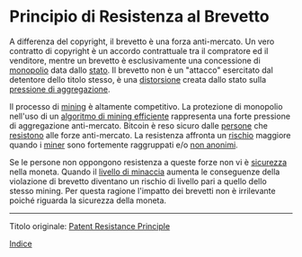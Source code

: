 # Principio di Resistenza al Brevetto



A differenza del copyright, il brevetto è una forza anti-mercato. Un vero contratto di copyright è un accordo contrattuale tra il compratore ed il venditore, mentre un brevetto è esclusivamente una concessione di [monopolio](https://mises.org/library/man-economy-and-state-power-and-market/html/p/1075) data dallo [stato](ch101-glossary.md#stato). Il brevetto non è un "attacco" esercitato dal detentore dello titolo stesso, è una [distorsione](ch101-glossary.md#distorsione) creata dallo stato sulla [pressione di aggregazione](ch039-pooling-pressure-risk.md).

Il processo di [mining](centro-di-mining-mine) è altamente competitivo. La protezione di monopolio nell'uso di un [algoritmo di mining efficiente](https://www.asicboost.com/patent) rappresenta una forte pressione di aggregazione anti-mercato. Bitcoin è reso sicuro dalle [persone](ch101-glossary.md#persona) che [resistono](ch004-axiom-of-resistance.md) alle forze anti-mercato. La resistenza affronta un [rischio](ch016-risk-sharing-principle.md) maggiore quando i [miner](ch101-glossary.md#miner) sono fortemente raggruppati e/o [non anonimi](ch023-public-data-principle.md).

Se le persone non oppongono resistenza a queste forze non vi è [sicurezza](ch035-qualitative-security-model.md) nella moneta. Quando il [livello di minaccia](ch033-threat-level-paradox.md) aumenta le conseguenze della violazione di brevetto diventano un rischio di livello pari a quello dello stesso mining. Per questa ragione l'impatto dei brevetti non è irrilevante poiché riguarda la sicurezza della moneta.

---------
Titolo originale: [Patent Resistance Principle](https://github.com/libbitcoin/libbitcoin-system/wiki/Patent-Resistance-Principle)

[Indice](/README.md)

